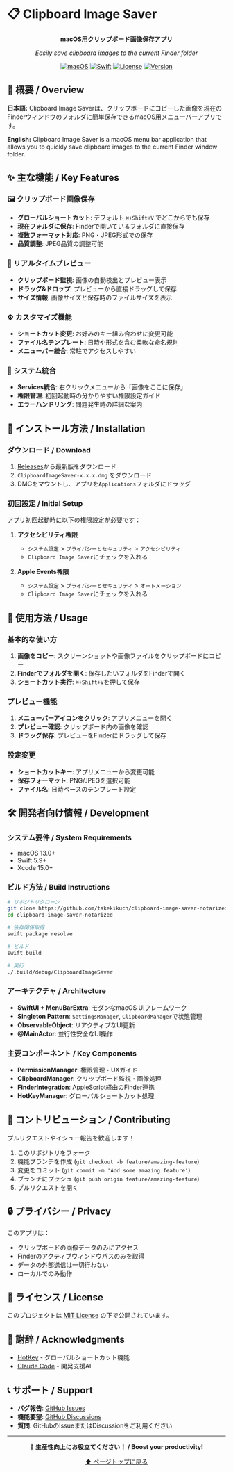 # 📋 Clipboard Image Saver

<div align="center">

**macOS用クリップボード画像保存アプリ**

*Easily save clipboard images to the current Finder folder*

[![macOS](https://img.shields.io/badge/macOS-13.0+-blue.svg)](https://www.apple.com/macos/)
[![Swift](https://img.shields.io/badge/Swift-5.9+-orange.svg)](https://swift.org/)
[![License](https://img.shields.io/badge/License-MIT-green.svg)](LICENSE)
[![Version](https://img.shields.io/badge/Version-1.0.0-blue.svg)](https://github.com/takekikuch/clipboard-image-saver-notarized/releases)

</div>

## 📖 概要 / Overview

**日本語:**
Clipboard Image Saverは、クリップボードにコピーした画像を現在のFinderウィンドウのフォルダに簡単保存できるmacOS用メニューバーアプリです。

**English:**
Clipboard Image Saver is a macOS menu bar application that allows you to quickly save clipboard images to the current Finder window folder.

## ✨ 主な機能 / Key Features

### 🖼️ クリップボード画像保存
- **グローバルショートカット**: デフォルト `⌘+Shift+V` でどこからでも保存
- **現在フォルダに保存**: Finderで開いているフォルダに直接保存
- **複数フォーマット対応**: PNG・JPEG形式での保存
- **品質調整**: JPEG品質の調整可能

### 👀 リアルタイムプレビュー  
- **クリップボード監視**: 画像の自動検出とプレビュー表示
- **ドラッグ&ドロップ**: プレビューから直接ドラッグして保存
- **サイズ情報**: 画像サイズと保存時のファイルサイズを表示

### ⚙️ カスタマイズ機能
- **ショートカット変更**: お好みのキー組み合わせに変更可能
- **ファイル名テンプレート**: 日時や形式を含む柔軟な命名規則
- **メニューバー統合**: 常駐でアクセスしやすい

### 🔧 システム統合
- **Services統合**: 右クリックメニューから「画像をここに保存」
- **権限管理**: 初回起動時の分かりやすい権限設定ガイド
- **エラーハンドリング**: 問題発生時の詳細な案内

## 🚀 インストール方法 / Installation

### ダウンロード / Download

1. [Releases](https://github.com/takekikuch/clipboard-image-saver-notarized/releases)から最新版をダウンロード
2. `ClipboardImageSaver-x.x.x.dmg` をダウンロード
3. DMGをマウントし、アプリを`Applications`フォルダにドラッグ

### 初回設定 / Initial Setup

アプリ初回起動時に以下の権限設定が必要です：

1. **アクセシビリティ権限**
   - `システム設定` > `プライバシーとセキュリティ` > `アクセシビリティ`
   - `Clipboard Image Saver`にチェックを入れる

2. **Apple Events権限**  
   - `システム設定` > `プライバシーとセキュリティ` > `オートメーション`
   - `Clipboard Image Saver`にチェックを入れる

## 📱 使用方法 / Usage

### 基本的な使い方

1. **画像をコピー**: スクリーンショットや画像ファイルをクリップボードにコピー
2. **Finderでフォルダを開く**: 保存したいフォルダをFinderで開く
3. **ショートカット実行**: `⌘+Shift+V`を押して保存

### プレビュー機能

1. **メニューバーアイコンをクリック**: アプリメニューを開く
2. **プレビュー確認**: クリップボード内の画像を確認
3. **ドラッグ保存**: プレビューをFinderにドラッグして保存

### 設定変更

- **ショートカットキー**: アプリメニューから変更可能
- **保存フォーマット**: PNG/JPEGを選択可能
- **ファイル名**: 日時ベースのテンプレート設定

## 🛠️ 開発者向け情報 / Development

### システム要件 / System Requirements

- macOS 13.0+
- Swift 5.9+
- Xcode 15.0+

### ビルド方法 / Build Instructions

```bash
# リポジトリクローン
git clone https://github.com/takekikuch/clipboard-image-saver-notarized.git
cd clipboard-image-saver-notarized

# 依存関係取得
swift package resolve

# ビルド
swift build

# 実行
./.build/debug/ClipboardImageSaver
```

### アーキテクチャ / Architecture

- **SwiftUI + MenuBarExtra**: モダンなmacOS UIフレームワーク
- **Singleton Pattern**: `SettingsManager`, `ClipboardManager`で状態管理
- **ObservableObject**: リアクティブなUI更新
- **@MainActor**: 並行性安全なUI操作

### 主要コンポーネント / Key Components

- **PermissionManager**: 権限管理・UXガイド
- **ClipboardManager**: クリップボード監視・画像処理
- **FinderIntegration**: AppleScript経由のFinder連携
- **HotKeyManager**: グローバルショートカット処理

## 🤝 コントリビューション / Contributing

プルリクエストやイシュー報告を歓迎します！

1. このリポジトリをフォーク
2. 機能ブランチを作成 (`git checkout -b feature/amazing-feature`)
3. 変更をコミット (`git commit -m 'Add some amazing feature'`)
4. ブランチにプッシュ (`git push origin feature/amazing-feature`)
5. プルリクエストを開く

## 🔒 プライバシー / Privacy

このアプリは：
- クリップボードの画像データのみにアクセス
- Finderのアクティブウィンドウパスのみを取得
- データの外部送信は一切行わない
- ローカルでのみ動作

## 📄 ライセンス / License

このプロジェクトは [MIT License](LICENSE) の下で公開されています。

## 🙏 謝辞 / Acknowledgments

- [HotKey](https://github.com/soffes/HotKey) - グローバルショートカット機能
- [Claude Code](https://claude.ai/code) - 開発支援AI

## 📞 サポート / Support

- **バグ報告**: [GitHub Issues](https://github.com/takekikuch/clipboard-image-saver-notarized/issues)
- **機能要望**: [GitHub Discussions](https://github.com/takekikuch/clipboard-image-saver-notarized/discussions)
- **質問**: GitHubのIssueまたはDiscussionをご利用ください

---

<div align="center">

**🚀 生産性向上にお役立てください！ / Boost your productivity!**

[⬆️ ページトップに戻る](#-clipboard-image-saver)

</div>